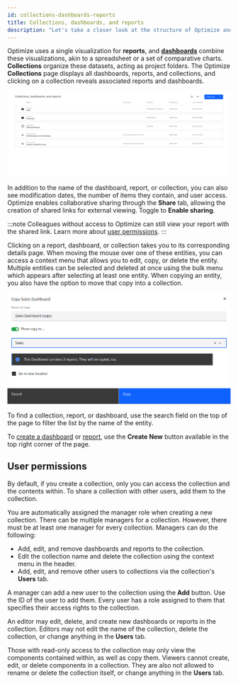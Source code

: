 ```yaml
---
id: collections-dashboards-reports
title: Collections, dashboards, and reports
description: "Let's take a closer look at the structure of Optimize and its permissions."
---
```


Optimize uses a single visualization for **reports**, and **[dashboards](./creating-dashboards.md)** combine these visualizations, akin to a spreadsheet or a set of comparative charts. **Collections** organize these datasets, acting as project folders. The Optimize **Collections** page displays all dashboards, reports, and collections, and clicking on a collection reveals associated reports and dashboards.

![home page](./img/home.png)

In addition to the name of the dashboard, report, or collection, you can also see modification dates, the number of items they contain, and user access. Optimize enables collaborative sharing through the **Share** tab, allowing the creation of shared links for external viewing. Toggle to **Enable sharing**.

:::note
Colleagues without access to Optimize can still view your report with the shared link. Learn more about [user permissions](./user-permissions.md).
:::

Clicking on a report, dashboard, or collection takes you to its corresponding details page. When moving the mouse over one of these entities, you can access a context menu that allows you to edit, copy, or delete the entity. Multiple entities can be selected and deleted at once using the bulk menu which appears after selecting at least one entity. When copying an entity, you also have the option to move that copy into a collection.

![copy sales dashboard](./img/copy.png)

To find a collection, report, or dashboard, use the search field on the top of the page to filter the list by the name of the entity.

To [create a dashboard](./creating-dashboards.md) or [report](./creating-reports.md), use the **Create New** button available in the top right corner of the page.

## User permissions

By default, if you create a collection, only you can access the collection and the contents within. To share a collection with other users, add them to the collection.

You are automatically assigned the manager role when creating a new collection. There can be multiple managers for a collection. However, there must be at least one manager for every collection. Managers can do the following:

- Add, edit, and remove dashboards and reports to the collection.
- Edit the collection name and delete the collection using the context menu in the header.
- Add, edit, and remove other users to collections via the collection's **Users** tab.

A manager can add a new user to the collection using the **Add** button. Use the ID of the user to add them. Every user has a role assigned to them that specifies their access rights to the collection.

An editor may edit, delete, and create new dashboards or reports in the collection. Editors may not edit the name of the collection, delete the collection, or change anything in the **Users** tab.

Those with read-only access to the collection may only view the components contained within, as well as copy them. Viewers cannot create, edit, or delete components in a collection. They are also not allowed to rename or delete the collection itself, or change anything in the **Users** tab.
